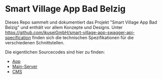 # Smart Village App Bad Belzig

Dieses Repo sammelt und dokumentiert das Projekt "Smart Village App Bad Belzig" und enthält vor allem Konzepte und Designs. Unter https://github.com/ikuseiGmbH/smart-village-app-swagger-api-specification finden sich die technischen Spezifikationen für die verschiedenen Schnittstellen.

Die eigentlichen Sourcecodes sind hier zu finden: 
- [App](https://github.com/ikuseiGmbH/smart-village-app-app)
- [Main-Server](https://github.com/ikuseiGmbH/smart-village-app-mainserver)
- [CMS](https://github.com/ikuseiGmbH/smart-village-api-cms)

